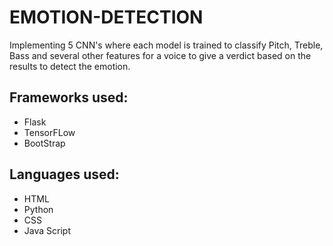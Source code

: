 # EMOTION-DETECTION
Implementing 5 CNN's where each model is  trained to classify Pitch, Treble, Bass and several other features for  a voice to give a verdict based on the results to detect the emotion.
## Frameworks used:
- Flask
- TensorFLow
- BootStrap
## Languages used:
- HTML
- Python
- CSS
- Java Script
